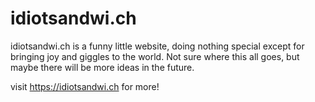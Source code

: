 # idiotsandwi.ch
idiotsandwi.ch is a funny little website, doing nothing special except for bringing joy and giggles to the world. 
Not sure where this all goes, but maybe there will be more ideas in the future. 

visit https://idiotsandwi.ch for more!
